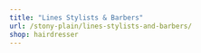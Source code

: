 ```yaml
---
title: "Lines Stylists & Barbers"
url: /stony-plain/lines-stylists-and-barbers/
shop: hairdresser
---
```

